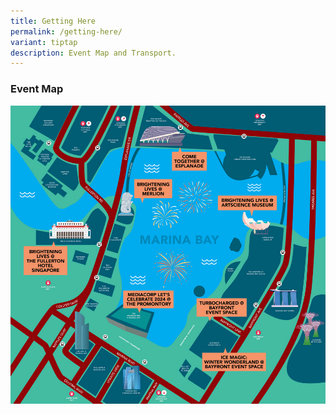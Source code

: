 ```yaml
---
title: Getting Here
permalink: /getting-here/
variant: tiptap
description: Event Map and Transport.
---
```

### Event Map
![Highlights around Marina Bay at a glance](/images/mbsc_map_v7_2.jpg)